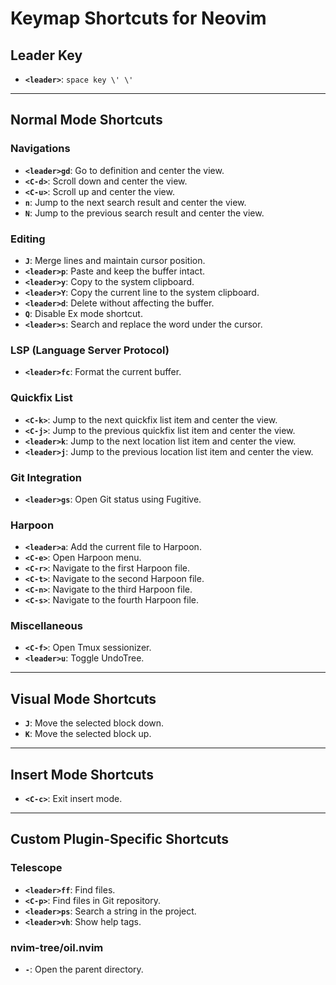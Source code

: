 # Keymap Shortcuts for Neovim

## **Leader Key**
- **`<leader>`**: `space key \' \'`

---

## **Normal Mode Shortcuts**

### **Navigations**
- **`<leader>gd`**: Go to definition and center the view.
- **`<C-d>`**: Scroll down and center the view.
- **`<C-u>`**: Scroll up and center the view.
- **`n`**: Jump to the next search result and center the view.
- **`N`**: Jump to the previous search result and center the view.

### **Editing**
- **`J`**: Merge lines and maintain cursor position.
- **`<leader>p`**: Paste and keep the buffer intact.
- **`<leader>y`**: Copy to the system clipboard.
- **`<leader>Y`**: Copy the current line to the system clipboard.
- **`<leader>d`**: Delete without affecting the buffer.
- **`Q`**: Disable Ex mode shortcut.
- **`<leader>s`**: Search and replace the word under the cursor.

### **LSP (Language Server Protocol)**
- **`<leader>fc`**: Format the current buffer.

### **Quickfix List**
- **`<C-k>`**: Jump to the next quickfix list item and center the view.
- **`<C-j>`**: Jump to the previous quickfix list item and center the view.
- **`<leader>k`**: Jump to the next location list item and center the view.
- **`<leader>j`**: Jump to the previous location list item and center the view.

### **Git Integration**
- **`<leader>gs`**: Open Git status using Fugitive.

### **Harpoon**
- **`<leader>a`**: Add the current file to Harpoon.
- **`<C-e>`**: Open Harpoon menu.
- **`<C-r>`**: Navigate to the first Harpoon file.
- **`<C-t>`**: Navigate to the second Harpoon file.
- **`<C-n>`**: Navigate to the third Harpoon file.
- **`<C-s>`**: Navigate to the fourth Harpoon file.

### **Miscellaneous**
- **`<C-f>`**: Open Tmux sessionizer.
- **`<leader>u`**: Toggle UndoTree.

---

## **Visual Mode Shortcuts**

- **`J`**: Move the selected block down.
- **`K`**: Move the selected block up.

---

## **Insert Mode Shortcuts**

- **`<C-c>`**: Exit insert mode.

---

## **Custom Plugin-Specific Shortcuts**

### **Telescope**
- **`<leader>ff`**: Find files.
- **`<C-p>`**: Find files in Git repository.
- **`<leader>ps`**: Search a string in the project.
- **`<leader>vh`**: Show help tags.

### **nvim-tree/oil.nvim**
- **`-`**: Open the parent directory.
